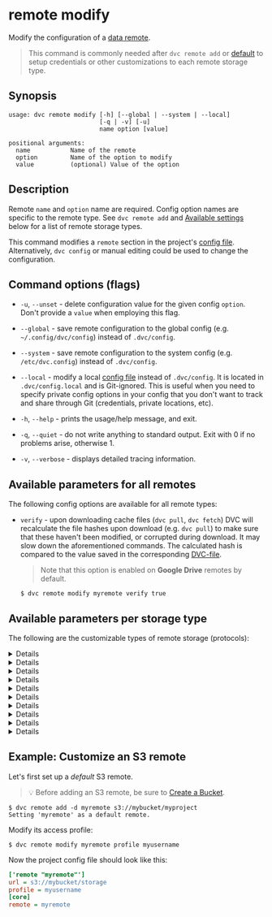 # remote modify

Modify the configuration of a [data remote](/doc/command-reference/remote).

> This command is commonly needed after `dvc remote add` or
> [default](/doc/command-reference/remote/default) to setup credentials or other
> customizations to each remote storage type.

## Synopsis

```usage
usage: dvc remote modify [-h] [--global | --system | --local]
                         [-q | -v] [-u]
                         name option [value]

positional arguments:
  name           Name of the remote
  option         Name of the option to modify
  value          (optional) Value of the option
```

## Description

Remote `name` and `option` name are required. Config option names are specific
to the remote type. See `dvc remote add` and
[Available settings](#available-settings-per-storage-type) below for a list of
remote storage types.

This command modifies a `remote` section in the project's
[config file](/doc/command-reference/config). Alternatively, `dvc config` or
manual editing could be used to change the configuration.

## Command options (flags)

- `-u`, `--unset` - delete configuration value for the given config `option`.
  Don't provide a `value` when employing this flag.

- `--global` - save remote configuration to the global config (e.g.
  `~/.config/dvc/config`) instead of `.dvc/config`.

- `--system` - save remote configuration to the system config (e.g.
  `/etc/dvc.config`) instead of `.dvc/config`.

- `--local` - modify a local [config file](/doc/command-reference/config)
  instead of `.dvc/config`. It is located in `.dvc/config.local` and is
  Git-ignored. This is useful when you need to specify private config options in
  your config that you don't want to track and share through Git (credentials,
  private locations, etc).

- `-h`, `--help` - prints the usage/help message, and exit.

- `-q`, `--quiet` - do not write anything to standard output. Exit with 0 if no
  problems arise, otherwise 1.

- `-v`, `--verbose` - displays detailed tracing information.

## Available parameters for all remotes

The following config options are available for all remote types:

- `verify` - upon downloading <abbr>cache</abbr> files (`dvc pull`, `dvc fetch`)
  DVC will recalculate the file hashes upon download (e.g. `dvc pull`) to make
  sure that these haven't been modified, or corrupted during download. It may
  slow down the aforementioned commands. The calculated hash is compared to the
  value saved in the corresponding
  [DVC-file](/doc/user-guide/dvc-files-and-directories).

  > Note that this option is enabled on **Google Drive** remotes by default.

  ```dvc
  $ dvc remote modify myremote verify true
  ```

## Available parameters per storage type

The following are the customizable types of remote storage (protocols):

<details>

### Click for Amazon S3

By default, DVC expects your AWS CLI is already
[configured](https://docs.aws.amazon.com/cli/latest/userguide/cli-chap-configure.html).
DVC will be using default AWS credentials file to access S3. To override some of
these settings, you could use the following options:

- `region` - change S3 remote region:

  ```dvc
  $ dvc remote modify myremote region us-east-2
  ```

- `profile` - credentials profile name to use to access S3:

  ```dvc
  $ dvc remote modify myremote profile myprofile
  ```

- `credentialpath` - credentials path to use to access S3:

  ```dvc
  $ dvc remote modify myremote credentialpath /path/to/my/creds
  ```

- `endpointurl` - endpoint URL to use to access S3:

  ```dvc
  $ dvc remote modify myremote endpointurl https://myendpoint.com
  ```

- `access_key_id` - AWS Access Key ID. May be used (along with
  `secret_access_key`) instead of `credentialpath`:

  ```dvc
  $ dvc remote modify myremote access_key_id my-access-key-id
  ```

- `secret_access_key` - AWS Secret Access Key. May be used (along with
  `access_key_id`) instead of `credentialpath`:

  ```dvc
  $ dvc remote modify myremote secret_access_key my-secret_access_key
  ```

- `url` - remote location URL:

  ```dvc
  $ dvc remote modify myremote url s3://bucket/remote
  ```

- `use_ssl` - whether or not to use SSL. By default, SSL is used

  ```dvc
  $ dvc remote modify myremote use_ssl false
  ```

- `listobjects` - whether or not to use `list_objects`. By default,
  `list_objects_v2` is used. Useful for ceph and other S3 emulators.

  ```dvc
  $ dvc remote modify myremote listobjects true
  ```

- `sse` - server-side encryption algorithm to use (e.g., AES256, aws:kms). By
  default, no encryption is used.

  ```dvc
  $ dvc remote modify myremote sse AES256
  ```

- `sse_kms_key_id` - identifier of the key to encrypt data uploaded when using
  SSE-KMS. Required when the `sse` parameter (above) is set to `aws:kms`. This
  parameter will be passed directly to AWS S3 functions, so DVC supports any
  value that S3 supports, including both key ids and aliases.

  ```dvc
  $ dvc remote modify myremote sse_kms_key_id mykeyid_or_alias
  ```

- `acl` - set object level access control list (ACL) such as `private`,
  `public-read`, etc. By default, no ACL is specified.

  ```dvc
  $ dvc remote modify myremote acl bucket-owner-full-control
  ```

- `grant_read`\* - grants `READ` permissions at object level access control list
  for specific grantees\*\*. Grantee can read object and its metadata.

  ```dvc
  $ dvc remote modify myremote grant_read id=aws-canonical-user-id,id=another-aws-canonical-user-id
  ```

- `grant_read_acp`\* - grants `READ_ACP` permissions at object level access
  control list for specific grantees\*\*. Grantee can read the object's ACP.

  ```dvc
  $ dvc remote modify myremote grant_read_acp id=aws-canonical-user-id,id=another-aws-canonical-user-id
  ```

- `grant_write_acp`\* - grants `WRITE_ACP` permissions at object level access
  control list for specific grantees\*\*. Grantee can modify the object's ACP.

  ```dvc
  $ dvc remote modify myremote grant_write_acp id=aws-canonical-user-id,id=another-aws-canonical-user-id
  ```

- `grant_full_control`\* - grants `FULL_CONTROL` permissions at object level
  access control list for specific grantees\*\*. Equivalent of grant_read +
  grant_read_acp + grant_write_acp

  ```dvc
  $ dvc remote modify myremote grant_full_control id=aws-canonical-user-id,id=another-aws-canonical-user-id
  ```

  > \* `grant_read`, `grant_read_acp`, `grant_write_acp` and
  > `grant_full_control` params are mutually exclusive with `acl`.
  >
  > \*\* default ACL grantees are overwritten. Grantees are AWS accounts
  > identifiable by `id` (AWS Canonical User ID), `emailAddress` or `uri`
  > (predefined group).

  > **Sources**
  >
  > - [ACL Overview - Permissions](https://docs.aws.amazon.com/AmazonS3/latest/dev/acl-overview.html#permissions)
  > - [Put Object ACL](https://docs.aws.amazon.com/AmazonS3/latest/API/API_PutObjectAcl.html)

</details>

<details>

### Click for S3 API compatible storage

To communicate with a remote object storage that supports an S3 compatible API
(e.g. [Minio](https://min.io/),
[DigitalOcean Spaces](https://www.digitalocean.com/products/spaces/),
[IBM Cloud Object Storage](https://www.ibm.com/cloud/object-storage) etc.) you
must explicitly set the `endpointurl` in the configuration:

For example:

```dvc
$ dvc remote add myremote s3://path/to/dir
$ dvc remote modify myremote endpointurl https://object-storage.example.com
```

S3 remotes can also be configured entirely via environment variables:

```dvc
$ export AWS_ACCESS_KEY_ID="<my-access-key>"
$ export AWS_SECRET_ACCESS_KEY="<my-secret-key>"
$ dvc remote add myremote "s3://bucket/myremote"
```

For more information about the variables DVC supports, please visit
[boto3 documentation](https://boto3.amazonaws.com/v1/documentation/api/latest/guide/configuration.html#environment-variable-configuration)

</details>

<details>

### Click for Microsoft Azure Blob Storage

- `url` - remote location URL.

  ```dvc
  $ dvc remote modify myremote url "azure://my-container-name/path"
  ```

- `connection_string` - connection string.

  ```dvc
  $ dvc remote modify --local myremote connection_string "my-connection-string"
  ```

> The connection string contains sensitive user info. Therefore, it's safer to
> add it with the `--local` option, so it's written to a Git-ignored config
> file.

For more information on configuring Azure Storage connection strings, visit
[here](https://docs.microsoft.com/en-us/azure/storage/common/storage-configure-connection-string).

</details>

<details>

### Click for Google Drive

Please see
[Setup a Google Drive DVC Remote](/doc/user-guide/setup-google-drive-remote) for
a full guide on using Google Drive as DVC remote storage.

- `url` - remote location URL. See the
  [possible formats](/doc/user-guide/setup-google-drive-remote#url-format).

  ```dvc
  $ dvc remote modify myremote \
                      url gdrive://0AIac4JZqHhKmUk9PDA/dvcstore
  ```

- `gdrive_client_id` - Client ID for authentication with OAuth 2.0 when using a
  [custom Google Client project](/doc/user-guide/setup-google-drive-remote#using-a-custom-google-cloud-project).
  Also requires using `gdrive_client_secret`.

  ```dvc
  $ dvc remote modify myremote gdrive_client_id <client ID>
  ```

- `gdrive_client_secret` - Client secret for authentication with OAuth 2.0 when
  using a custom Google Client project. Also requires using `gdrive_client_id`.

  ```dvc
  $ dvc remote modify myremote gdrive_client_secret <client secret>
  ```

- `gdrive_user_credentials_file` - path where DVC stores OAuth credentials to
  access Google Drive data. `.dvc/tmp/gdrive-user-credentials.json` by default.

  ```dvc
  $ dvc remote modify myremote gdrive_user_credentials_file \
                      .dvc/tmp/myremote-credentials.json
  ```

See [Authorization](/doc/user-guide/setup-google-drive-remote#authorization) for
more details.

- `gdrive_trash_only` - configures `dvc gc` to move remote files to
  [trash](https://developers.google.com/drive/api/v2/reference/files/trash)
  instead of
  [deleting](https://developers.google.com/drive/api/v2/reference/files/delete)
  them permanently. `false` by default, meaning "delete". Useful for shared
  drives/folders, where delete permissions may not be given.

  ```dvc
  $ dvc remote modify myremote gdrive_trash_only true
  ```

> Please note our [Privacy Policy (Google APIs)](/doc/user-guide/privacy).

**For service accounts:**

A service account is a Google account associated with your GCP project, and not
a specific user. Please refer to
[Using service accounts](https://cloud.google.com/iam/docs/service-accounts) for
more information.

- `gdrive_use_service_account` - instructs DVC to authenticate using a service
  account instead of OAuth. Make sure that the service account has read/write
  access (as needed) to the file structure in the remote `url`.

  ```dvc
  $ dvc remote modify myremote gdrive_use_service_account true
  ```

- `gdrive_service_account_email` - email address of the Google Project's service
  account when `gdrive_use_service_account` is on. Also requires using
  `gdrive_service_account_p12_file_path`.

  ```dvc
  $ dvc remote modify myremote \
                      gdrive_service_account_email <service acct email>
  ```

- `gdrive_service_account_p12_file_path` - Google Project's service account
  `.p12` file path when `gdrive_use_service_account` is on. Also requires using
  `gdrive_service_account_email`.

  ```dvc
  $ dvc remote modify myremote \
                      gdrive_service_account_p12_file_path \
                      path/to/file.p12
  ```

- `gdrive_service_account_user_email` - email of a user account to
  [impersonate](https://developers.google.com/admin-sdk/directory/v1/guides/delegation)
  with the service account. Optional when `gdrive_use_service_account` is on.

  ```dvc
  $ dvc remote modify myremote \
                      gdrive_service_account_user_email <user email>
  ```

</details>

<details>

### Click for Google Cloud Storage

- `url` - remote location URL.

  ```dvc
  $ dvc remote modify myremote url gs://bucket/remote
  ```

- `projectname` - override or provide a project name to use, if a default one is
  not set.

  ```dvc
  $ dvc remote modify myremote projectname myproject
  ```

**For service accounts:**

A service account is a Google account associated with your GCP project, and not
a specific user. Please refer to
[Using service accounts](https://cloud.google.com/iam/docs/service-accounts) for
more information.

- `credentialpath` - path to the file that contains the
  [service account key](/doc/user-guide/setup-google-drive-remote#using-service-accounts).
  Make sure that the service account has read/write access (as needed) to the
  file structure in the remote `url`.

  ```dvc
  $ dvc remote modify \
        myremote credentialpath "/home/.../project-XXXXXXX.json"
  ```

  Alternatively, the `GOOGLE_APPLICATION_CREDENTIALS` env var can be set:

  ```dvc
  $ export GOOGLE_APPLICATION_CREDENTIALS=".../project-XXXXXXX.json"
  ```

</details>

<details>

### Click for Aliyun OSS

- `oss_endpoint endpoint` - OSS endpoint values for accessing the remote
  container.

  ```dvc
  $ dvc remote modify myremote oss_endpoint endpoint
  ```

- `oss_key_id` - OSS key ID to use to access a remote.

  ```dvc
  $ dvc remote modify myremote --local oss_key_id my-key-id
  ```

- `oss_key_secret` - OSS secret key for authorizing access into a remote.

  ```dvc
  $ dvc remote modify myremote --local oss_key_secret my-key-secret
  ```

> The key ID and secret key contain sensitive user info. Therefore, it's safer
> to add them with the `--local` option, so they're written to a Git-ignored
> config file.

</details>

<details>

### Click for SSH

- `url` - remote location URL.

  ```dvc
  $ dvc remote modify myremote url ssh://user@example.com:1234/path/to/remote
  ```

- `user` - username to use to access a remote. The order in which dvc searches
  for username:

  1. `user` specified in one of the dvc configs;
  2. `user` specified in the url(e.g. `ssh://user@example.com/path`);
  3. `user` specified in `~/.ssh/config` for remote host;
  4. current user;

  ```dvc
  $ dvc remote modify --local myremote user myuser
  ```

- `port` - port to use to access a remote. The order in which dvc searches for
  port:

  1. `port` specified in one of the dvc configs;
  2. `port` specified in the url(e.g. `ssh://example.com:1234/path`);
  3. `port` specified in `~/.ssh/config` for remote host;
  4. default ssh port 22;

  ```dvc
  $ dvc remote modify myremote port 2222
  ```

- `keyfile` - path to private key to use to access a remote.

  ```dvc
  $ dvc remote modify myremote keyfile /path/to/keyfile
  ```

- `password` - a private key passphrase or a password to use to use when
  accessing a remote.

  ```dvc
  $ dvc remote modify --local myremote password mypassword
  ```

> The username and password (may) contain sensitive user info. Therefore, it's
> safer to add them with the `--local` option, so they're written to a
> Git-ignored config file.

- `ask_password` - ask for a private key passphrase or a password to use when
  accessing a remote.

  ```dvc
  $ dvc remote modify myremote ask_password true
  ```

- `gss_auth` - use Generic Security Services authentication if available on host
  (for example,
  [with kerberos](https://en.wikipedia.org/wiki/Generic_Security_Services_Application_Program_Interface#Relationship_to_Kerberos)).
  Using this param requires `paramiko[gssapi]`, which is currently only
  supported by our pip package, and could be installed with
  `pip install 'dvc[ssh_gssapi]'`. Other packages (Conda, Windows, and MacOS
  PKG) do not support it.

  ```dvc
  $ dvc remote modify myremote gss_auth true
  ```

</details>

<details>

### Click for HDFS

- `user` - username to use to access a remote.

  ```dvc
  $ dvc remote modify --local myremote user myuser
  ```

> The username may contain sensitive user info. Therefore, it's safer to add it
> with the `--local` option, so it's written to a Git-ignored config file.

</details>

<details>

### Click for HTTP

- `auth` - authentication method to use when accessing a remote. The accepted
  values are:

  - `basic` -
    [basic authentication scheme](https://tools.ietf.org/html/rfc7617). `user`
    and `password` (or `ask_password`) parameters should also be configured.
  - `digest` -
    [digest Access Authentication Scheme](https://tools.ietf.org/html/rfc7616).
    `user` and `password` (or `ask_password`) parameters should also be
    configured.
  - `custom` - an additional HTTP header field will be set for all HTTP requests
    to the remote in the form: `custom_auth_header: password`.
    `custom_auth_header` and `password` (or `ask_password`) parameters should
    also be configured.

  ```dvc
  $ dvc remote modify myremote auth basic
  ```

- `custom_auth_header` - HTTP header field name to use when the `auth` parameter
  is set to `custom`.

  ```dvc
  $ dvc remote modify myremote custom_auth_header My-Header
  ```

- `user` - username to use when the `auth` parameter is set to `basic` or
  `digest`. The order in which DVC searches for username:

  1. `user` specified in one of the DVC configs;
  2. `user` specified in the url(e.g. `http://user@example.com/path`);

  ```dvc
  $ dvc remote modify --local myremote user myuser
  ```

- `password` - password to use for any `auth` method.

  ```dvc
  $ dvc remote modify myremote --local password mypassword
  ```

> The username and password (may) contain sensitive user info. Therefore, it's
> safer to add them with the `--local` option, so they're written to a
> Git-ignored config file.

- `ask_password` - ask each time for the password to use for any `auth` method.

  ```dvc
  $ dvc remote modify myremote ask_password true
  ```

  > Note that the `password` parameter takes precedence over `ask_password`. If
  > `password` is specified, DVC will not prompt the user to enter a password
  > for this remote.

</details>

<details>

### Click for WebDAV

- `token` - token for WebDAV server, can be empty in case of using
  `user/password` authentication.

  ```dvc
  $ dvc remote modify --local myremote token 'mytoken'
  ```

- `user` - username for WebDAV server, can be empty in case of using `token`
  authentication.

  ```dvc
  $ dvc remote modify --local myremote user myuser
  ```

  The order in which DVC searches for username is:

  1. `user` specified in one of the DVC configs;
  2. `user` specified in the url (e.g. `webdav://user@example.com/path`)

- `password` - password for WebDAV server, can be empty in case of using `token`
  authentication.

  ```dvc
  $ dvc remote modify --local myremote password mypassword
  ```

> The username, password, and token (may) contain sensitive user info.
> Therefore, it's safer to add them with the `--local` option, so they're
> written to a Git-ignored config file.

> Note that `user/password` and `token` authentication are incompatible. You
> should authenticate against yout WebDAV remote by either `user/password` or
> `token`.

- `ask_password` - ask each time for the password to use for `user/password`
  authentication.

  ```dvc
  $ dvc remote modify myremote ask_password true
  ```

  > Note that the `password` parameter takes precedence over `ask_password`. If
  > `password` is specified, DVC will not prompt the user to enter a password
  > for this remote.

  > Note that `token` authentication does not require a `password`. If `token`
  > is specified, `ask_password` is ignored and DVC will not prompt the user to
  > enter a password for this remote.

- `cert_path` - path to certificate used for WebDAV server authentication, if
  you need to use local client side certificates.

  ```dvc
  $ dvc remote modify myremote cert_path /path/to/cert
  ```

- `key_path` - path to private key to use to access a remote.

  ```dvc
  $ dvc remote modify myremote key_path /path/to/key
  ```

  > Note that the `key_path` option is only valid in combination with
  > `cert_path` option. However, the certificate might already contain the
  > private key.

- `timeout` - connection timeout (in seconds) for WebDAV server (default: 30).

  ```dvc
  $ dvc remote modify myremote timeout 120
  ```

</details>

## Example: Customize an S3 remote

Let's first set up a _default_ S3 remote.

> 💡 Before adding an S3 remote, be sure to
> [Create a Bucket](https://docs.aws.amazon.com/AmazonS3/latest/gsg/CreatingABucket.html).

```dvc
$ dvc remote add -d myremote s3://mybucket/myproject
Setting 'myremote' as a default remote.
```

Modify its access profile:

```dvc
$ dvc remote modify myremote profile myusername
```

Now the project config file should look like this:

```ini
['remote "myremote"']
url = s3://mybucket/storage
profile = myusername
[core]
remote = myremote
```
